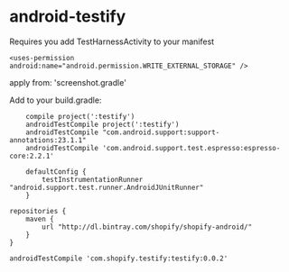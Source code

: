 # android-testify

Requires you add TestHarnessActivity to your manifest

`<uses-permission android:name="android.permission.WRITE_EXTERNAL_STORAGE" />`

apply from: 'screenshot.gradle'


Add to your build.gradle:

```
    compile project(':testify')
    androidTestCompile project(':testify')
    androidTestCompile "com.android.support:support-annotations:23.1.1"
    androidTestCompile 'com.android.support.test.espresso:espresso-core:2.2.1'
```

```
    defaultConfig {
        testInstrumentationRunner "android.support.test.runner.AndroidJUnitRunner"
    }
```


```
repositories {
    maven {
        url "http://dl.bintray.com/shopify/shopify-android/"
    }
}

androidTestCompile 'com.shopify.testify:testify:0.0.2'
```
